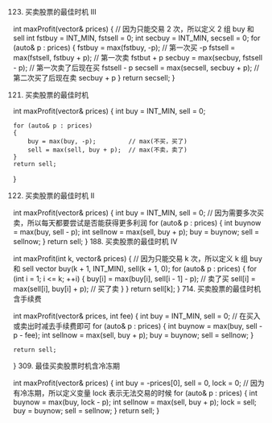 123. 买卖股票的最佳时机 III



int maxProfit(vector<int>& prices) {
// 因为只能交易 2 次，所以定义 2 组 buy 和 sell
int fstbuy = INT_MIN, fstsell = 0;
int secbuy = INT_MIN, secsell = 0;
for (auto& p : prices)
{
fstbuy = max(fstbuy, -p);			// 第一次买 -p
fstsell = max(fstsell, fstbuy + p);	// 第一次卖 fstbut + p
secbuy = max(secbuy, fstsell - p);	// 第一次卖了后现在买 fstsell - p
secsell = max(secsell, secbuy + p);	// 第二次买了后现在卖 secbuy + p
}
return secsell;
}

121. 买卖股票的最佳时机


int maxProfit(vector<int>& prices) {
int buy = INT_MIN, sell = 0;

    for (auto& p : prices)
    {
        buy = max(buy, -p);         // max(不买，买了)
        sell = max(sell, buy + p);  // max(不卖，卖了)
    }
    return sell;
}

122. 买卖股票的最佳时机 II



int maxProfit(vector<int>& prices) {
int buy = INT_MIN, sell = 0;
// 因为需要多次买卖，所以每天都要尝试是否能获得更多利润
for (auto& p : prices)
{
int buynow = max(buy, sell - p);
int sellnow = max(sell, buy + p);
buy = buynow;
sell = sellnow;
}
return sell;
}
188. 买卖股票的最佳时机 IV



int maxProfit(int k, vector<int>& prices) {
// 因为只能交易 k 次，所以定义 k 组 buy 和 sell
vector<int> buy(k + 1, INT_MIN), sell(k + 1, 0);
for (auto& p : prices)
{
for (int i = 1; i <= k; ++i)
{
buy[i] = max(buy[i], sell[i - 1] - p);  // 卖了买
sell[i] = max(sell[i], buy[i] + p);     // 买了卖
}
}
return sell[k];
}
714. 买卖股票的最佳时机含手续费



int maxProfit(vector<int>& prices, int fee) {
int buy = INT_MIN, sell = 0;
// 在买入或卖出时减去手续费即可
for (auto& p : prices)
{
int buynow = max(buy, sell - p - fee);
int sellnow = max(sell, buy + p);
buy = buynow;
sell = sellnow;
}

    return sell;
}
309. 最佳买卖股票时机含冷冻期



int maxProfit(vector<int>& prices) {
int buy = -prices[0], sell = 0, lock = 0;
// 因为有冷冻期，所以定义变量 lock 表示无法交易的时候
for (auto& p : prices)
{
int buynow = max(buy, lock - p);
int sellnow = max(sell, buy + p);
lock = sell;
buy = buynow;
sell = sellnow;
}
return sell;
}